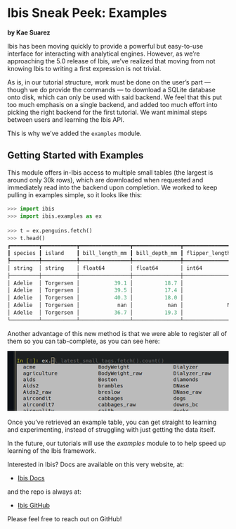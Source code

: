 # Ibis Sneak Peek: Examples

**by Kae Suarez**

Ibis has been moving quickly to provide a powerful but easy-to-use interface for interacting with analytical engines. However, as we’re approaching the 5.0 release of Ibis, we’ve realized that moving from not knowing Ibis to writing a first expression is not trivial.

As is, in our tutorial structure, work must be done on the user’s part — though we do provide the commands — to download a SQLite database onto disk, which can only be used with said backend. We feel that this put too much emphasis on a single backend, and added too much effort into picking the right backend for the first tutorial. We want minimal steps between users and learning the Ibis API.

This is why we’ve added the `examples` module.

## Getting Started with Examples

This module offers in-Ibis access to multiple small tables (the largest is around only 30k rows), which are downloaded when requested and immediately read into the backend upon completion. We worked to keep pulling in examples simple, so it looks like this:

```python
>>> import ibis
>>> import ibis.examples as ex

>>> t = ex.penguins.fetch()
>>> t.head()
┏━━━━━━━━━┳━━━━━━━━━━━┳━━━━━━━━━━━━━━━━┳━━━━━━━━━━━━━━━┳━━━━━━━━━━━━━━━━━━━┳━━━━━━━━━━━━━┳━━━━━━━━┳━━━━━━━┓
┃ species ┃ island    ┃ bill_length_mm ┃ bill_depth_mm ┃ flipper_length_mm ┃ body_mass_g ┃ sex    ┃ year  ┃
┡━━━━━━━━━╇━━━━━━━━━━━╇━━━━━━━━━━━━━━━━╇━━━━━━━━━━━━━━━╇━━━━━━━━━━━━━━━━━━━╇━━━━━━━━━━━━━╇━━━━━━━━╇━━━━━━━┩
│ string  │ string    │ float64        │ float64       │ int64             │ int64       │ string │ int64 │
├─────────┼───────────┼────────────────┼───────────────┼───────────────────┼─────────────┼────────┼───────┤
│ Adelie  │ Torgersen │           39.1 │          18.7 │               181 │        3750 │ male   │  2007 │
│ Adelie  │ Torgersen │           39.5 │          17.4 │               186 │        3800 │ female │  2007 │
│ Adelie  │ Torgersen │           40.3 │          18.0 │               195 │        3250 │ female │  2007 │
│ Adelie  │ Torgersen │            nan │           nan │              NULL │        NULL │ NULL   │  2007 │
│ Adelie  │ Torgersen │           36.7 │          19.3 │               193 │        3450 │ female │  2007 │
└─────────┴───────────┴────────────────┴───────────────┴───────────────────┴─────────────┴────────┴───────┘
```

Another advantage of this new method is that we were able to register all of them so you can tab-complete, as you can see here:

![Tab Complete](assets/tab_complete.png)

Once you’ve retrieved an example table, you can get straight to learning and experimenting, instead of struggling with just getting the data itself.

In the future, our tutorials will use the _examples_ module to to help speed up learning of the Ibis framework.

Interested in Ibis? Docs are available on this very website, at:

- [Ibis Docs](https://ibis-project.org/)

and the repo is always at:

- [Ibis GitHub](https://github.com/ibis-project/ibis)

Please feel free to reach out on GitHub!
